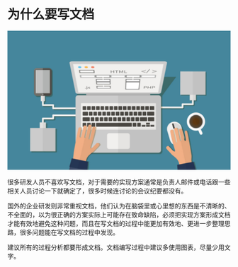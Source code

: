 # 为什么要写文档

![20210910154249](https://raw.githubusercontent.com/WangXin008/ProductHelpDocumentation/main/images/20210910154249.png)

很多研发人员不喜欢写文档，对于需要的实现方案通常是负责人邮件或电话跟一些相关人员讨论一下就确定了，很多时候连讨论的会议纪要都没有。

国外的企业研发则非常重视文档，他们认为在脑袋里或心里想的东西是不清晰的、不全面的，以为很正确的方案实际上可能存在致命缺陷，必须把实现方案形成文档才能有效地避免这种问题，而且在写文档的过程中能更加有效地、更进一步整理思路，很多问题能在写文档的过程中发现。

建议所有的过程分析都要形成文档。文档编写过程中建议多使用图表，尽量少用文字。
